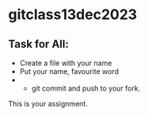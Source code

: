 # gitclass13dec2023

## Task for All:
- Create a file with your name
- Put your name, favourite word
- - git commit and push to your fork.

This is your assignment.